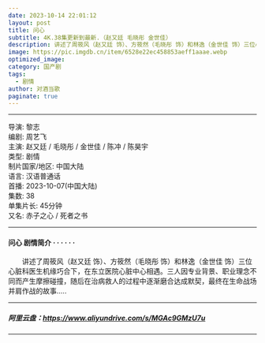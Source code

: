 ```yaml
---
date: 2023-10-14 22:01:12
layout: post
title: 问心
subtitle: 4K.38集更新到最新.（赵又廷 毛晓彤 金世佳）  
description: 讲述了周筱风（赵又廷 饰）、方筱然（毛晓彤 饰）和林逸（金世佳 饰）三位心脏科医生机缘巧合下，在东立医院心脏中心相遇，三人因专业背景、职业理念不同而产生摩擦碰撞...
image: https://pic.imgdb.cn/item/6528e22ec458853aeff1aaae.webp
optimized_image: 
category: 国产剧
tags:
  - 剧情
author: 对酒当歌
paginate: true
---
```


---

导演: 黎志  
编剧: 周艺飞  
主演: 赵又廷 / 毛晓彤 / 金世佳 / 陈冲 / 陈昊宇  
类型: 剧情  
制片国家/地区: 中国大陆  
语言: 汉语普通话  
首播: 2023-10-07(中国大陆)  
集数: 38  
单集片长: 45分钟  
又名: 赤子之心 / 死者之书  

---

#### 问心 剧情简介 · · · · · ·

　　讲述了周筱风（赵又廷 饰）、方筱然（毛晓彤 饰）和林逸（金世佳 饰）三位心脏科医生机缘巧合下，在东立医院心脏中心相遇。三人因专业背景、职业理念不同而产生摩擦碰撞，随后在治病救人的过程中逐渐磨合达成默契，最终在生命战场并肩作战的故事.....

---

##### 阿里云盘：<https://www.aliyundrive.com/s/MGAc9GMzU7u>

---
